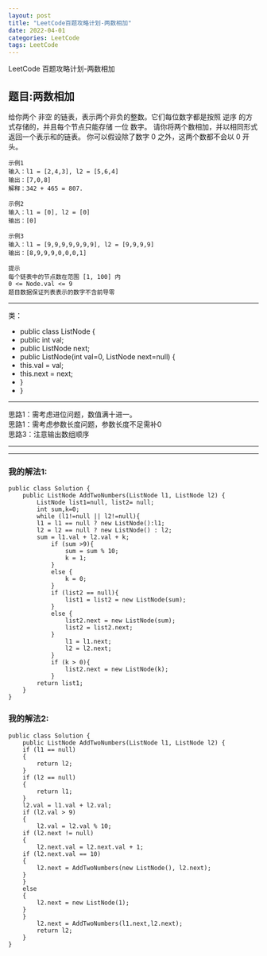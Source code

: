```yaml
---
layout: post
title: "LeetCode百题攻略计划-两数相加"
date: 2022-04-01
categories: LeetCode
tags: LeetCode
---   
```







LeetCode 百题攻略计划-两数相加

## 题目:两数相加


给你两个 非空 的链表，表示两个非负的整数。它们每位数字都是按照 逆序 的方式存储的，并且每个节点只能存储 一位 数字。
请你将两个数相加，并以相同形式返回一个表示和的链表。
你可以假设除了数字 0 之外，这两个数都不会以 0 开头。


    示例1
    输入：l1 = [2,4,3], l2 = [5,6,4]
    输出：[7,0,8]
    解释：342 + 465 = 807.
    
    示例2
    输入：l1 = [0], l2 = [0]
    输出：[0]
    
    示例3
    输入：l1 = [9,9,9,9,9,9,9], l2 = [9,9,9,9]
    输出：[8,9,9,9,0,0,0,1]
    
    提示
    每个链表中的节点数在范围 [1, 100] 内
    0 <= Node.val <= 9
    题目数据保证列表表示的数字不含前导零

---

类：
* public class ListNode {
* public int val;
* public ListNode next;
* public ListNode(int val=0, ListNode next=null) {
* this.val = val;
* this.next = next;
* }
* }  

---

思路1：需考虑进位问题，数值满十进一。  
思路1：需考虑参数长度问题，参数长度不足需补0  
思路3：注意输出数组顺序  

--- 

---

### 我的解法1:

    public class Solution {
        public ListNode AddTwoNumbers(ListNode l1, ListNode l2) {
            ListNode list1=null, list2= null;
            int sum,k=0;
            while (l1!=null || l2!=null){
            l1 = l1 == null ? new ListNode():l1;
            l2 = l2 == null ? new ListNode() : l2;
            sum = l1.val + l2.val + k;
                if (sum >9){
                    sum = sum % 10;
                    k = 1;
                }
                else {
                    k = 0;
                }
                if (list2 == null){
                    list1 = list2 = new ListNode(sum);
                }
                else {
                    list2.next = new ListNode(sum);
                    list2 = list2.next;
                }
                    l1 = l1.next;
                    l2 = l2.next;
                }
                if (k > 0){
                    list2.next = new ListNode(k);
                }
            return list1;
        }
    }



### 我的解法2:

    public class Solution {
        public ListNode AddTwoNumbers(ListNode l1, ListNode l2) {
        if (l1 == null)
        {
            return l2;
        }
        if (l2 == null)
        {
            return l1;
        }
        l2.val = l1.val + l2.val;
        if (l2.val > 9)
        {
            l2.val = l2.val % 10;
        if (l2.next != null)
        {
            l2.next.val = l2.next.val + 1;
        if (l2.next.val == 10)
        {
            l2.next = AddTwoNumbers(new ListNode(), l2.next);
        }
        }
        else
        {
            l2.next = new ListNode(1);
        }
        }
            l2.next = AddTwoNumbers(l1.next,l2.next);
            return l2;
        }
    }
    
    

